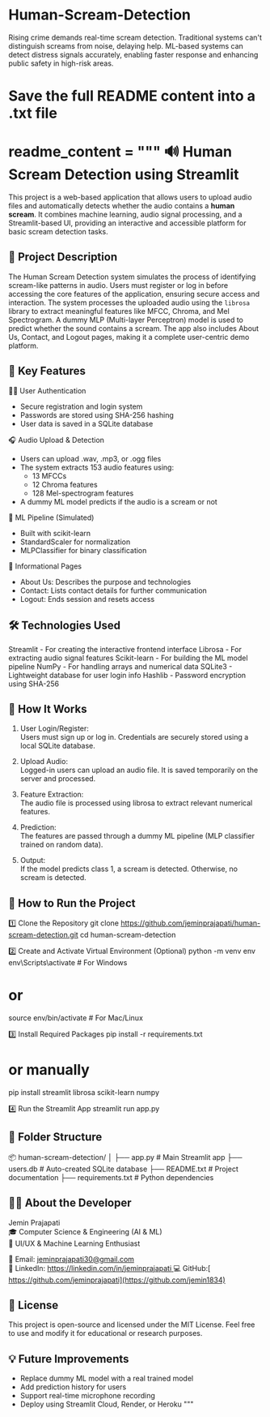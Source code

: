 # Human-Scream-Detection
Rising crime demands real-time scream detection. Traditional systems can't distinguish screams from noise, delaying help. ML-based systems can detect distress signals accurately, enabling faster response and enhancing public safety in high-risk areas.
# Save the full README content into a .txt file

readme_content = """
🔊 Human Scream Detection using Streamlit
========================================

This project is a web-based application that allows users to upload audio files and automatically detects whether the audio contains a **human scream**. It combines machine learning, audio signal processing, and a Streamlit-based UI, providing an interactive and accessible platform for basic scream detection tasks.

📌 Project Description
----------------------
The Human Scream Detection system simulates the process of identifying scream-like patterns in audio. Users must register or log in before accessing the core features of the application, ensuring secure access and interaction. The system processes the uploaded audio using the `librosa` library to extract meaningful features like MFCC, Chroma, and Mel Spectrogram. A dummy MLP (Multi-layer Perceptron) model is used to predict whether the sound contains a scream. The app also includes About Us, Contact, and Logout pages, making it a complete user-centric demo platform.

🎯 Key Features
---------------
🧑‍💼 User Authentication
- Secure registration and login system
- Passwords are stored using SHA-256 hashing
- User data is saved in a SQLite database

🎧 Audio Upload & Detection
- Users can upload .wav, .mp3, or .ogg files
- The system extracts 153 audio features using:
  - 13 MFCCs
  - 12 Chroma features
  - 128 Mel-spectrogram features
- A dummy ML model predicts if the audio is a scream or not

🧠 ML Pipeline (Simulated)
- Built with scikit-learn
- StandardScaler for normalization
- MLPClassifier for binary classification

📃 Informational Pages
- About Us: Describes the purpose and technologies
- Contact: Lists contact details for further communication
- Logout: Ends session and resets access

🛠️ Technologies Used
----------------------
Streamlit     - For creating the interactive frontend interface
Librosa       - For extracting audio signal features
Scikit-learn  - For building the ML model pipeline
NumPy         - For handling arrays and numerical data
SQLite3       - Lightweight database for user login info
Hashlib       - Password encryption using SHA-256

🧪 How It Works
----------------
1. User Login/Register:  
   Users must sign up or log in. Credentials are securely stored using a local SQLite database.

2. Upload Audio:  
   Logged-in users can upload an audio file. It is saved temporarily on the server and processed.

3. Feature Extraction:  
   The audio file is processed using librosa to extract relevant numerical features.

4. Prediction:  
   The features are passed through a dummy ML pipeline (MLP classifier trained on random data).

5. Output:  
   If the model predicts class 1, a scream is detected. Otherwise, no scream is detected.

🚀 How to Run the Project
--------------------------
1️⃣ Clone the Repository
git clone https://github.com/jeminprajapati/human-scream-detection.git
cd human-scream-detection

2️⃣ Create and Activate Virtual Environment (Optional)
python -m venv env
env\\Scripts\\activate      # For Windows
# or
source env/bin/activate   # For Mac/Linux

3️⃣ Install Required Packages
pip install -r requirements.txt
# or manually
pip install streamlit librosa scikit-learn numpy

4️⃣ Run the Streamlit App
streamlit run app.py

📁 Folder Structure
--------------------
📦 human-scream-detection/
│
├── app.py                # Main Streamlit app
├── users.db              # Auto-created SQLite database
├── README.txt            # Project documentation
├── requirements.txt      # Python dependencies

👨‍💻 About the Developer
--------------------------
Jemin Prajapati  
🎓 Computer Science & Engineering (AI & ML)  
💼 UI/UX & Machine Learning Enthusiast

📧 Email: jeminprajapati30@gmail.com  
🔗 LinkedIn: [https://linkedin.com/in/jeminprajapati  ](https://www.linkedin.com/in/jemin-prajapati-89b398363/)
💻 GitHub:[ https://github.com/jeminprajapati](https://github.com/jemin1834)

📃 License
-----------
This project is open-source and licensed under the MIT License. Feel free to use and modify it for educational or research purposes.

💡 Future Improvements
-----------------------
- Replace dummy ML model with a real trained model
- Add prediction history for users
- Support real-time microphone recording
- Deploy using Streamlit Cloud, Render, or Heroku
"""

